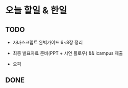# 오늘 할일 & 한일

## TODO

- 자바스크립트 완벽가이드 6~8장 정리

- 최종 발표자료 준비(PPT + 시연 플로우) && icampus 제출

- 오픽

## DONE
